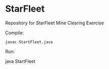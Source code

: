 # StarFleet
Repository for StarFleet Mine Clearing Exercise

Compile:

```
javac StartFleet.java
```

Run:

java StartFleet <fieldfile> <scriptfile>

